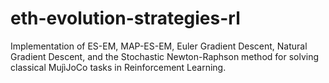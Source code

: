# eth-evolution-strategies-rl
Implementation of ES-EM, MAP-ES-EM, Euler Gradient Descent, Natural Gradient Descent, and the Stochastic Newton-Raphson method for solving classical MujìJoCo tasks in Reinforcement Learning.
